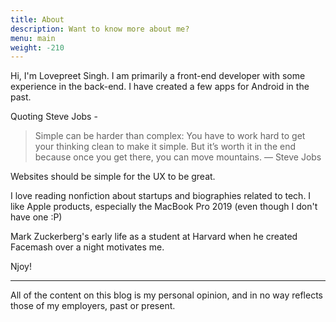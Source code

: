 ```yaml
---
title: About
description: Want to know more about me?
menu: main
weight: -210
---
```


Hi, I'm Lovepreet Singh. I am primarily a front-end developer with some experience in the back-end. I have created a few apps for Android in the past.

Quoting Steve Jobs -

> Simple can be harder than complex: You have to work hard to get your thinking clean to make it simple. But it’s worth it in the end because once you get there, you can move mountains.
> — Steve Jobs

Websites should be simple for the UX to be great.

I love reading nonfiction about startups and biographies related to tech. I like Apple products, especially the MacBook Pro 2019 (even though I don't have one :P)

Mark Zuckerberg's early life as a student at Harvard when he created Facemash over a night motivates me.

Njoy!

___

All of the content on this blog is my personal opinion, and in no way reflects those of my employers, past or present.

